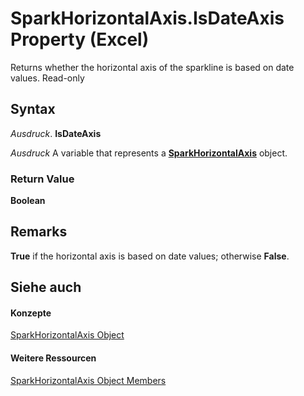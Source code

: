 
# SparkHorizontalAxis.IsDateAxis Property (Excel)

Returns whether the horizontal axis of the sparkline is based on date values. Read-only


## Syntax

 _Ausdruck_. **IsDateAxis**

 _Ausdruck_ A variable that represents a **[SparkHorizontalAxis](2926cb18-c3a2-6a09-16da-ccec15c7f391.md)** object.


### Return Value

 **Boolean**


## Remarks

 **True** if the horizontal axis is based on date values; otherwise **False**.


## Siehe auch


#### Konzepte


[SparkHorizontalAxis Object](2926cb18-c3a2-6a09-16da-ccec15c7f391.md)
#### Weitere Ressourcen


[SparkHorizontalAxis Object Members](http://msdn.microsoft.com/library/b9dfd1d4-a181-5d4b-b6ae-104827baf2f5%28Office.15%29.aspx)